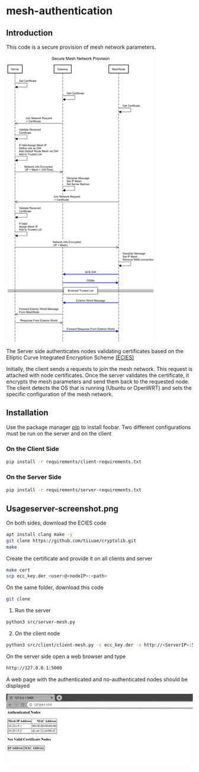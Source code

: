 # mesh-authentication

## Introduction
This code is a secure provision of mesh network parameters. 

![alt text](images/Diagram.png)

The Server side authenticates nodes validating certificates based on the Elliptic Curve Integrated Encryption Scheme [(ECIES)](https://github.com/tiiuae/cryptolib)


Initially, the client sends a requests to join the mesh network. This request is attached with node certificates. 
Once the server validates the certificate, it encrypts the mesh parameters and send them back to the requested node. 
The client detects the OS that is running (Ubuntu or OpenWRT) and sets the specific configuration of the mesh network.

## Installation

Use the package manager [pip](https://pip.pypa.io/en/stable/) to install foobar.
Two different configurations must be run on the server and on the client

### On the Client Side
```bash
pip install -r requirements/client-requirements.txt
```

### On the Server Side
```bash
pip install -r requirements/server-requirements.txt
```
## Usageserver-screenshot.png

On both sides, download the ECIES code
```bash
apt install clang make -y
git clone https://github.com/tiiuae/cryptolib.git
make 
```
Create the certificate and provide it on all clients and server

```bash
make cert
scp ecc_key.der <user>@<nodeIP>:<path>
```
On the same folder, download this code
```bash
git clone 
```
1) Run the server

```bash
python3 src/server-mesh.py
```
2) On the client node
```bash
python3 src/client/client-mesh.py -c ecc_key.der -s http://<ServerIP>:5000
```
On the server side open a web browser and type
```bash 
http://127.0.0.1:5000
```
A web page with the authenticated and no-authenticated nodes should be displayed

![alt text](images/server-screenshot.png)
